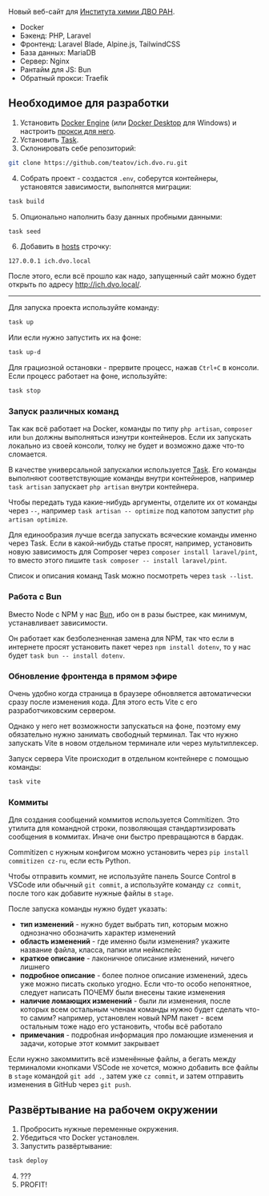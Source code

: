 Новый веб-сайт для [Института химии ДВО РАН](http://www.ich.dvo.ru/).

- Docker
- Бэкенд: PHP, Laravel
- Фронтенд: Laravel Blade, Alpine.js, TailwindCSS
- База данных: MariaDB
- Сервер: Nginx
- Рантайм для JS: Bun
- Обратный прокси: Traefik

## Необходимое для разработки
1. Установить [Docker Engine](https://docs.docker.com/engine/install/)
(или [Docker Desktop](https://docs.docker.com/desktop/install/windows-install/)
для Windows) и настроить [прокси для него](https://gist.github.com/beeyev/143ec1ae9eb21e7c3b6d55f1bbaf5ce2).
2. Установить [Task](https://taskfile.dev/installation/#get-the-binary).
3. Склонировать себе репозиторий:
``` bash
git clone https://github.com/teatov/ich.dvo.ru.git
```
4. Собрать проект - создастся `.env`, соберутся контейнеры,
установятся зависимости, выполнятся миграции:
```bash
task build
```
5. Опционально наполнить базу данных пробными данными:
```bash
task seed
```
6. Добавить в [hosts](https://en.wikipedia.org/wiki/Hosts_(file)#Location_in_the_file_system) строчку:
```
127.0.0.1 ich.dvo.local
```

После этого, если всё прошло как надо,
запущенный сайт можно будет открыть по адресу http://ich.dvo.local/.

---
Для запуска проекта используйте команду:
```bash
task up
```

Или если нужно запустить их на фоне:
```bash
task up-d
```

Для грациозной остановки - прервите процесс, нажав `Ctrl+C` в консоли.
Если процесс работает на фоне, используйте:
```bash
task stop
```

### Запуск различных команд
Так как всё работает на Docker, команды по типу `php artisan`,
`composer` или `bun` должны выполняться изнутри контейнеров.
Если их запускать локально из своей консоли,
толку не будет и возможно даже что-то сломается.

В качестве универсальной запускалки используется [Task](https://taskfile.dev/).
Его команды выполняют соответствующие команды внутри контейнеров,
например `task artisan` запускает `php artisan` внутри контейнера.

Чтобы передать туда какие-нибудь аргументы, отделите их от команды через `--`,
например `task artisan -- optimize` под капотом запустит `php artisan optimize`.

Для единообразия лучше всегда запускать всяческие команды именно через Task.
Если в какой-нибудь статье просят, например, установить новую зависимость
для Composer через `composer install laravel/pint`,
то вместо этого пишите `task composer -- install laravel/pint`.

Список и описания команд Task можно посмотреть через `task --list`.

### Работа с Bun
Вместо Node с NPM у нас [Bun](https://bun.sh/), ибо он в разы быстрее,
как минимум, устанавливает зависимости.

Он работает как безболезненная замена для NPM, так что если
в интернете просят установить пакет через `npm install dotenv`,
то у нас будет `task bun -- install dotenv`.

### Обновление фронтенда в прямом эфире
Очень удобно когда страница в браузере обновляется автоматически сразу
после изменения кода. Для этого есть Vite с его разработчиковским сервером.

Однако у него нет возможности запускаться на фоне,
поэтому ему обязательно нужно занимать свободный терминал.
Так что нужно запускать Vite в новом отдельном терминале или через мультиплексер.

Запуск сервера Vite происходит в отдельном контейнере с помощью команды:
```bash
task vite
```

### Коммиты
Для создания сообщений коммитов используется Commitizen.
Это утилита для командной строки, позволяющая стандартизировать сообщения
в коммитах. Иначе они быстро превращаются в бардак.

Commitizen с нужным конфигом можно установить
через `pip install commitizen cz-ru`, если есть Python.

Чтобы отправить коммит, не используйте панель Source Control в VSCode
или обычный `git commit`, а используйте команду `cz commit`,
после того как добавите нужные файлы в `stage`.

После запуска команды нужно будет указать:
- **тип изменений** - нужно будет выбрать тип, которым можно
однозначно обозначить характер изменений
- **область изменений** - где именно были изменения?
укажите название файла, класса, папки или неймспейс
- **краткое описание** - лаконичное описание изменений, ничего лишнего
- **подробное описание** - более полное описание изменений,
здесь уже можно писать сколько угодно. Если что-то особо непонятное,
следует написать ПОЧЕМУ были внесены такие изменения
- **наличие ломающих изменений** - были ли изменения, после которых
всем остальным членам команды нужно будет сделать что-то самим?
например, установлен новый NPM пакет - всем остальным тоже надо его установить,
чтобы всё работало
- **примечания** - подробная информация про ломающие изменения и задачи,
которые этот коммит закрывает

Если нужно закоммитить всё изменённые файлы, а бегать между терминаломи кнопками
VSCode не хочется, можно добавить все файлы в `stage` командой `git add .`,
затем уже `cz commit`, и затем отправить изменения в GitHub через `git push`.

## Развёртывание на рабочем окружении 
1. Пробросить нужные переменные окружения.
2. Убедиться что Docker установлен.
3. Запустить развёртывание:
```bash
task deploy
```
4. ???
5. PROFIT!
